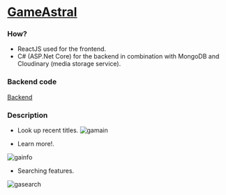 # <a href="https://gameastral-057014ee9b02.herokuapp.com/">GameAstral</a>

### How?
* ReactJS used for the frontend.
* C# (ASP.Net Core) for the backend in combination with MongoDB and Cloudinary (media storage service).

### Backend code
<a href="https://github.com/MtheMartian/gameastral-admin">Backend</a>

### Description
* Look up recent titles.
  ![gamain](https://github.com/MtheMartian/gamestar/assets/105645430/a2743152-beb0-48f7-ada1-80b21965a08b)

* Learn more!.
  
![gainfo](https://github.com/MtheMartian/gamestar/assets/105645430/0bc69fb3-c2a8-4c0f-9c73-b04a56c41991)

* Searching features.

![gasearch](https://github.com/MtheMartian/gamestar/assets/105645430/32d16fc4-12bf-4b18-95d7-3b15a89ef60f)

